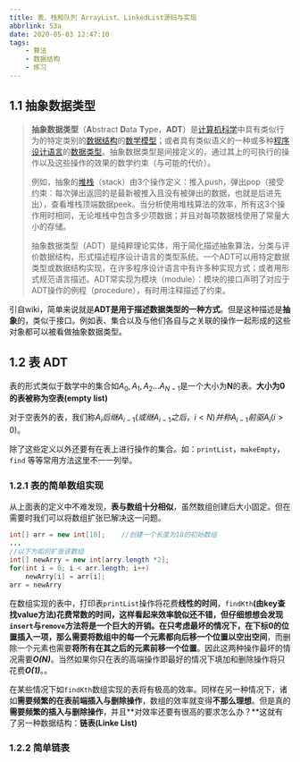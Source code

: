 ```yaml
---
title: 表、栈和队列 ArrayList、LinkedList源码与实现
abbrlink: 53a
date: 2020-05-03 12:47:10
tags:
	- 算法
	- 数据结构
	- 练习
---
```


## 1.1 抽象数据类型

> **抽象数据类型**（**A**bstract **D**ata **T**ype，**ADT**）是[计算机科学](https://zh.wikipedia.org/wiki/计算机科学)中具有类似行为的特定类别的[数据结构](https://zh.wikipedia.org/wiki/数据结构)的[数学模型](https://zh.wikipedia.org/wiki/数学模型)；或者具有类似语义的一种或多种[程序设计语言](https://zh.wikipedia.org/wiki/程序设计语言)的[数据类型](https://zh.wikipedia.org/wiki/數據類型)。抽象数据类型是间接定义的，通过其上的可执行的操作以及这些操作的效果的数学约束（与可能的代价）。<!--more-->
>
> 例如，抽象的[堆栈](https://zh.wikipedia.org/wiki/堆疊)（stack）由3个操作定义：推入push，弹出pop（接受约束：每次弹出返回的是最新被推入且没有被弹出的数据，也就是后进先出），查看堆栈顶端数据peek。当分析使用堆栈算法的效率，所有这3个操作用时相同，无论堆栈中包含多少项数据；并且对每项数据栈使用了常量大小的存储。
>
> 抽象数据类型（ADT）是纯粹理论实体，用于简化描述抽象算法，分类与评价数据结构，形式描述程序设计语言的类型系统。一个ADT可以用特定数据类型或数据结构实现，在许多程序设计语言中有许多种实现方式；或者用形式规范语言描述。ADT常实现为模块（module）：模块的接口声明了对应于ADT操作的例程（procedure），有时用注释描述了约束。

引自wiki，简单来说就是**ADT是用于描述数据类型的一种方式**。但是这种描述是**抽象**的，类似于接口。例如表、集合以及与他们各自与之关联的操作一起形成的这些对象都可以被看做抽象数据类型。

## 1.2 表 ADT

表的形式类似于数学中的集合如$A_0,A_1,A_2...A_{N-1}$是一个大小为**N**的表。**大小为0的表被称为空表(empty list)**

对于空表外的表，我们称$A_i后继A_{i-1}(或继A_{i-1}之后，i < N)并称A_{i-1}前驱A_i(i > 0)$。

除了这些定义以外还要有在表上进行操作的集合。如：`printList`，`makeEmpty`，`find` 等等常用方法这里不一一列举。

### 1.2.1 表的简单数组实现

从上面表的定义中不难发现，**表与数组十分相似**，虽然数组创建后大小固定。但在需要时我们可以将数组扩张已解决这一问题。

```java
int[] arr = new int[10];	//创建一个长度为10的初始数组
...
//以下为如何扩张该数组
int[] newArry = new int[arry.length *2];
for(int i = 0; i < arr.length; i++)
	newArry[i] = arr[i];
arr = newArry
```

在数组实现的表中，打印表`printList`操作将花费**线性的时间**，`findKth`**(由key查找value方法)**花费常数的时间，这样看起来效率貌似还不错，但仔细想想会发现`insert`与`remove`方法将是一个巨大的开销。在只考虑最坏的情况下，在下标0的位置插入一项，那么需要将数组中的**每一个元素都向后移一个位置以空出空间**，而删除一个元素也需要**将所有在其之后的元素前移一个位置**。因此这两种操作最坏的情况需要***O(N)***。当然如果你只在表的高端操作即最好的情况下填加和删除操作将只花费***O(1)***。。

在某些情况下如`findKth`数组实现的表将有极高的效率。同样在另一种情况下，诸如**需要频繁的在表前端插入与删除操作**，数组的效率就变得**不那么理想**。但是真的**需要频繁的插入与删除操作**，并且**对效率还要有很高的要求怎么办？**这就有了另一种数据结构：**链表(Linke List)**

### 1.2.2 简单链表



